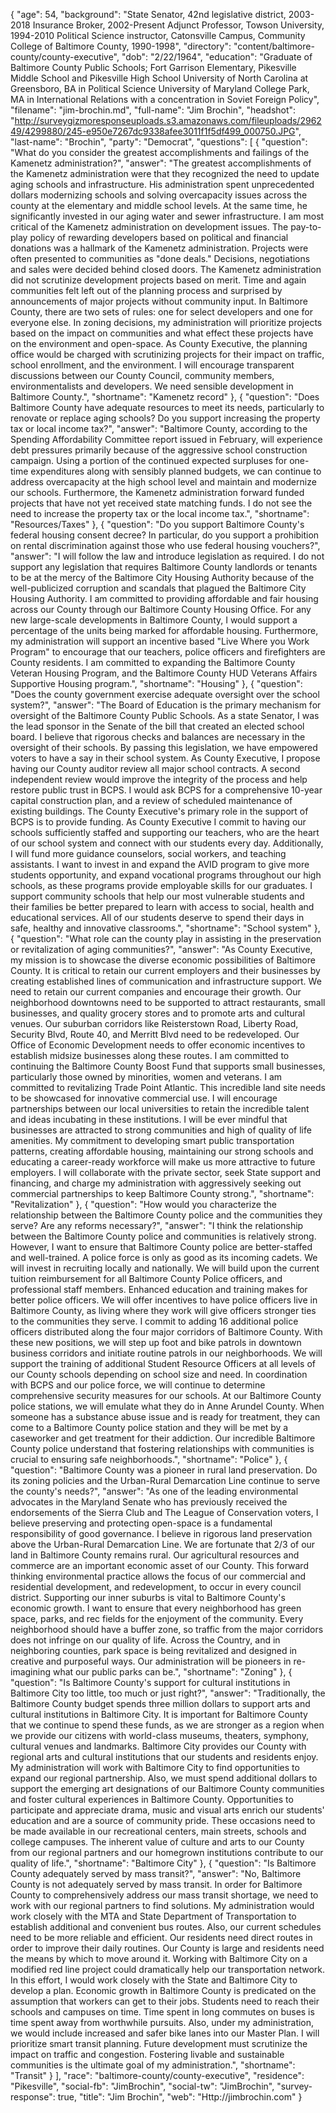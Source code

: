 {
  "age": 54,
  "background": "State Senator, 42nd legislative district, 2003-2018 Insurance Broker, 2002-Present Adjunct Professor, Towson University, 1994-2010 Political Science instructor, Catonsville Campus, Community College of Baltimore County, 1990-1998",
  "directory": "content/baltimore-county/county-executive",
  "dob": "2/22/1964",
  "education": "Graduate of Baltimore County Public Schools; Fort Garrison Elementary, Pikesville Middle School and Pikesville High School University of North Carolina at Greensboro, BA in Political Science University of Maryland College Park, MA in International Relations with a concentration in Soviet Foreign Policy",
  "filename": "jim-brochin.md",
  "full-name": "Jim Brochin",
  "headshot": "http://surveygizmoresponseuploads.s3.amazonaws.com/fileuploads/296249/4299880/245-e950e7267dc9338afee3011f1f5df499_000750.JPG",
  "last-name": "Brochin",
  "party": "Democrat",
  "questions": [
    {
      "question": "What do you consider the greatest accomplishments and failings of the Kamenetz administration?",
      "answer": "The greatest accomplishments of the Kamenetz administration were that they recognized the need to update aging schools and infrastructure. His administration spent unprecedented dollars modernizing schools and solving overcapacity issues across the county at the elementary and middle school levels. At the same time, he significantly invested in our aging water and sewer infrastructure. I am most critical of the Kamenetz administration on development issues. The pay-to-play policy of rewarding developers based on political and financial donations was a hallmark of the Kamenetz administration. Projects were often presented to communities as \"done deals.\" Decisions, negotiations and sales were decided behind closed doors. The Kamenetz administration did not scrutinize development projects based on merit. Time and again communities felt left out of the planning process and surprised by announcements of major projects without community input. In Baltimore County, there are two sets of rules: one for select developers and one for everyone else. In zoning decisions, my administration will prioritize projects based on the impact on communities and what effect these projects have on the environment and open-space. As County Executive, the planning office would be charged with scrutinizing projects for their impact on traffic, school enrollment, and the environment. I will encourage transparent discussions between our County Council, community members, environmentalists and developers. We need sensible development in Baltimore County.",
      "shortname": "Kamenetz record"
    },
    {
      "question": "Does Baltimore County have adequate resources to meet its needs, particularly to renovate or replace aging schools? Do you support increasing the property tax or local income tax?",
      "answer": "Baltimore County, according to the Spending Affordability Committee report issued in February, will experience debt pressures primarily because of the aggressive school construction campaign. Using a portion of the continued expected surpluses for one-time expenditures along with sensibly planned budgets, we can continue to address overcapacity at the high school level and maintain and modernize our schools. Furthermore, the Kamenetz administration forward funded projects that have not yet received state matching funds. I do not see the need to increase the property tax or the local income tax.",
      "shortname": "Resources/Taxes"
    },
    {
      "question": "Do you support Baltimore County's federal housing consent decree? In particular, do you support a prohibition on rental discrimination against those who use federal housing vouchers?",
      "answer": "I will follow the law and introduce legislation as required. I do not support any legislation that requires Baltimore County landlords or tenants to be at the mercy of the Baltimore City Housing Authority because of the well-publicized corruption and scandals that plagued the Baltimore City Housing Authority. I am committed to providing affordable and fair housing across our County through our Baltimore County Housing Office. For any new large-scale developments in Baltimore County, I would support a percentage of the units being marked for affordable housing. Furthermore, my administration will support an incentive based \"Live Where you Work Program\" to encourage that our teachers, police officers and firefighters are County residents. I am committed to expanding the Baltimore County Veteran Housing Program, and the Baltimore County HUD Veterans Affairs Supportive Housing program.",
      "shortname": "Housing"
    },
    {
      "question": "Does the county government exercise adequate oversight over the school system?",
      "answer": "The Board of Education is the primary mechanism for oversight of the Baltimore County Public Schools. As a state Senator, I was the lead sponsor in the Senate of the bill that created an elected school board. I believe that rigorous checks and balances are necessary in the oversight of their schools. By passing this legislation, we have empowered voters to have a say in their school system. As County Executive, I propose having our County auditor review all major school contracts. A second independent review would improve the integrity of the process and help restore public trust in BCPS. I would ask BCPS for a comprehensive 10-year capital construction plan, and a review of scheduled maintenance of existing buildings. The County Executive's primary role in the support of BCPS is to provide funding. As County Executive I commit to having our schools sufficiently staffed and supporting our teachers, who are the heart of our school system and connect with our students every day. Additionally, I will fund more guidance counselors, social workers, and teaching assistants. I want to invest in and expand the AVID program to give more students opportunity, and expand vocational programs throughout our high schools, as these programs provide employable skills for our graduates. I support community schools that help our most vulnerable students and their families be better prepared to learn with access to social, health and educational services. All of our students deserve to spend their days in safe, healthy and innovative classrooms.",
      "shortname": "School system"
    },
    {
      "question": "What role can the county play in assisting in the preservation or revitalization of aging communities?",
      "answer": "As County Executive, my mission is to showcase the diverse economic possibilities of Baltimore County. It is critical to retain our current employers and their businesses by creating established lines of communication and infrastructure support. We need to retain our current companies and encourage their growth. Our neighborhood downtowns need to be supported to attract restaurants, small businesses, and quality grocery stores and to promote arts and cultural venues. Our suburban corridors like Reisterstown Road, Liberty Road, Security Blvd, Route 40, and Merritt Blvd need to be redeveloped. Our Office of Economic Development needs to offer economic incentives to establish midsize businesses along these routes. I am committed to continuing the Baltimore County Boost Fund that supports small businesses, particularly those owned by minorities, women and veterans. I am committed to revitalizing Trade Point Atlantic. This incredible land site needs to be showcased for innovative commercial use. I will encourage partnerships between our local universities to retain the incredible talent and ideas incubating in these institutions. I will be ever mindful that businesses are attracted to strong communities and high of quality of life amenities. My commitment to developing smart public transportation patterns, creating affordable housing, maintaining our strong schools and educating a career-ready workforce will make us more attractive to future employers. I will collaborate with the private sector, seek State support and financing, and charge my administration with aggressively seeking out commercial partnerships to keep Baltimore County strong.",
      "shortname": "Revitalization"
    },
    {
      "question": "How would you characterize the relationship between the Baltimore County police and the communities they serve? Are any reforms necessary?",
      "answer": "I think the relationship between the Baltimore County police and communities is relatively strong. However, I want to ensure that Baltimore County police are better-staffed and well-trained. A police force is only as good as its incoming cadets. We will invest in recruiting locally and nationally. We will build upon the current tuition reimbursement for all Baltimore County Police officers, and professional staff members. Enhanced education and training makes for better police officers. We will offer incentives to have police officers live in Baltimore County, as living where they work will give officers stronger ties to the communities they serve. I commit to adding 16 additional police officers distributed along the four major corridors of Baltimore County. With these new positions, we will step up foot and bike patrols in downtown business corridors and initiate routine patrols in our neighborhoods. We will support the training of additional Student Resource Officers at all levels of our County schools depending on school size and need. In coordination with BCPS and our police force, we will continue to determine comprehensive security measures for our schools. At our Baltimore County police stations, we will emulate what they do in Anne Arundel County. When someone has a substance abuse issue and is ready for treatment, they can come to a Baltimore County police station and they will be met by a caseworker and get treatment for their addiction. Our incredible Baltimore County police understand that fostering relationships with communities is crucial to ensuring safe neighborhoods.",
      "shortname": "Police"
    },
    {
      "question": "Baltimore County was a pioneer in rural land preservation. Do its zoning policies and the Urban-Rural Demarcation Line continue to serve the county's needs?",
      "answer": "As one of the leading environmental advocates in the Maryland Senate who has previously received the endorsements of the Sierra Club and The League of Conservation voters, I believe preserving and protecting open-space is a fundamental responsibility of good governance. I believe in rigorous land preservation above the Urban-Rural Demarcation Line. We are fortunate that 2/3 of our land in Baltimore County remains rural. Our agricultural resources and commerce are an important economic asset of our County. This forward thinking environmental practice allows the focus of our commercial and residential development, and redevelopment, to occur in every council district. Supporting our inner suburbs is vital to Baltimore County's economic growth. I want to ensure that every neighborhood has green space, parks, and rec fields for the enjoyment of the community. Every neighborhood should have a buffer zone, so traffic from the major corridors does not infringe on our quality of life. Across the Country, and in neighboring counties, park space is being revitalized and designed in creative and purposeful ways. Our administration will be pioneers in re-imagining what our public parks can be.",
      "shortname": "Zoning"
    },
    {
      "question": "Is Baltimore County's support for cultural institutions in Baltimore City too little, too much or just right?",
      "answer": "Traditionally, the Baltimore County budget spends three million dollars to support arts and cultural institutions in Baltimore City. It is important for Baltimore County that we continue to spend these funds, as we are stronger as a region when we provide our citizens with world-class museums, theaters, symphony, cultural venues and landmarks. Baltimore City provides our County with regional arts and cultural institutions that our students and residents enjoy. My administration will work with Baltimore City to find opportunities to expand our regional partnership. Also, we must spend additional dollars to support the emerging art designations of our Baltimore County communities and foster cultural experiences in Baltimore County. Opportunities to participate and appreciate drama, music and visual arts enrich our students' education and are a source of community pride. These occasions need to be made available in our recreational centers, main streets, schools and college campuses. The inherent value of culture and arts to our County from our regional partners and our homegrown institutions contribute to our quality of life.",
      "shortname": "Baltimore City"
    },
    {
      "question": "Is Baltimore County adequately served by mass transit?",
      "answer": "No, Baltimore County is not adequately served by mass transit. In order for Baltimore County to comprehensively address our mass transit shortage, we need to work with our regional partners to find solutions. My administration would work closely with the MTA and State Department of Transportation to establish additional and convenient bus routes. Also, our current schedules need to be more reliable and efficient. Our residents need direct routes in order to improve their daily routines. Our County is large and residents need the means by which to move around it. Working with Baltimore City on a modified red line project could dramatically help our transportation network. In this effort, I would work closely with the State and Baltimore City to develop a plan. Economic growth in Baltimore County is predicated on the assumption that workers can get to their jobs. Students need to reach their schools and campuses on time. Time spent in long commutes on buses is time spent away from worthwhile pursuits. Also, under my administration, we would include increased and safer bike lanes into our Master Plan. I will prioritize smart transit planning. Future development must scrutinize the impact on traffic and congestion. Fostering livable and sustainable communities is the ultimate goal of my administration.",
      "shortname": "Transit"
    }
  ],
  "race": "baltimore-county/county-executive",
  "residence": "Pikesville",
  "social-fb": "JimBrochin",
  "social-tw": "JimBrochin",
  "survey-response": true,
  "title": "Jim Brochin",
  "web": "Http://jimbrochin.com"
}
